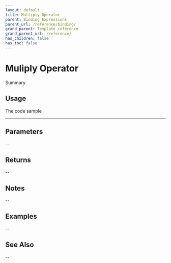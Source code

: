 ```yaml
---
layout: default
title: Multiply Operator
parent: Binding Expressions
parent_url: /reference/binding/
grand_parent: Template reference
grand_parent_url: /reference/
has_children: false
has_toc: false
---
```


# Muliply Operator

Summary

 ## Usage

 The code sample

---

## Parameters

--

## Returns 

--

## Notes


-- 

## Examples


--


## See Also


--

